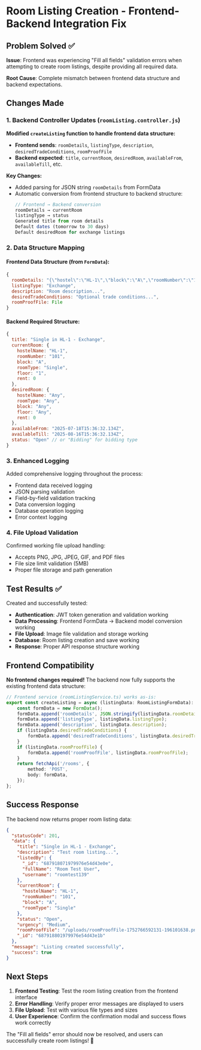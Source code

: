 # Room Listing Creation - Frontend-Backend Integration Fix

## Problem Solved ✅

**Issue**: Frontend was experiencing "Fill all fields" validation errors when attempting to create room listings, despite providing all required data.

**Root Cause**: Complete mismatch between frontend data structure and backend expectations.

## Changes Made

### 1. Backend Controller Updates (`roomListing.controller.js`)

**Modified `createListing` function to handle frontend data structure:**

- **Frontend sends**: `roomDetails`, `listingType`, `description`, `desiredTradeConditions`, `roomProofFile`
- **Backend expected**: `title`, `currentRoom`, `desiredRoom`, `availableFrom`, `availableTill`, etc.

**Key Changes:**
- Added parsing for JSON string `roomDetails` from FormData
- Automatic conversion from frontend structure to backend structure:
  ```javascript
  // Frontend → Backend conversion
  roomDetails → currentRoom
  listingType → status
  Generated title from room details
  Default dates (tomorrow to 30 days)
  Default desiredRoom for exchange listings
  ```

### 2. Data Structure Mapping

#### Frontend Data Structure (from `FormData`):
```javascript
{
  roomDetails: "{\"hostel\":\"HL-1\",\"block\":\"A\",\"roomNumber\":\"101\",\"type\":\"Single\"}",
  listingType: "Exchange",
  description: "Room description...",
  desiredTradeConditions: "Optional trade conditions...",
  roomProofFile: File
}
```

#### Backend Required Structure:
```javascript
{
  title: "Single in HL-1 - Exchange",
  currentRoom: {
    hostelName: "HL-1",
    roomNumber: "101", 
    block: "A",
    roomType: "Single",
    floor: "1",
    rent: 0
  },
  desiredRoom: {
    hostelName: "Any",
    roomType: "Any", 
    block: "Any",
    floor: "Any",
    rent: 0
  },
  availableFrom: "2025-07-18T15:36:32.134Z",
  availableTill: "2025-08-16T15:36:32.134Z",
  status: "Open" // or "Bidding" for bidding type
}
```

### 3. Enhanced Logging

Added comprehensive logging throughout the process:
- Frontend data received logging
- JSON parsing validation
- Field-by-field validation tracking
- Data conversion logging
- Database operation logging
- Error context logging

### 4. File Upload Validation

Confirmed working file upload handling:
- Accepts PNG, JPG, JPEG, GIF, and PDF files
- File size limit validation (5MB)
- Proper file storage and path generation

## Test Results ✅

Created and successfully tested:
- **Authentication**: JWT token generation and validation working
- **Data Processing**: Frontend FormData → Backend model conversion working
- **File Upload**: Image file validation and storage working
- **Database**: Room listing creation and save working
- **Response**: Proper API response structure working

## Frontend Compatibility

**No frontend changes required!** The backend now fully supports the existing frontend data structure:

```typescript
// Frontend service (roomListingService.ts) works as-is:
export const createListing = async (listingData: RoomListingFormData): Promise<RoomListing> => {
    const formData = new FormData();
    formData.append('roomDetails', JSON.stringify(listingData.roomDetails));
    formData.append('listingType', listingData.listingType);
    formData.append('description', listingData.description);
    if (listingData.desiredTradeConditions) {
        formData.append('desiredTradeConditions', listingData.desiredTradeConditions);
    }
    if (listingData.roomProofFile) {
        formData.append('roomProofFile', listingData.roomProofFile);
    }
    return fetchApi('/rooms', {
        method: 'POST',
        body: formData,
    });
};
```

## Success Response

The backend now returns proper room listing data:

```json
{
  "statusCode": 201,
  "data": {
    "title": "Single in HL-1 - Exchange",
    "description": "Test room listing...",
    "listedBy": {
      "_id": "687918071979976e54d43e0e",
      "fullName": "Room Test User",
      "username": "roomtest139"
    },
    "currentRoom": {
      "hostelName": "HL-1",
      "roomNumber": "101",
      "block": "A",
      "roomType": "Single"
    },
    "status": "Open",
    "urgency": "Medium",
    "roomProofFile": "/uploads/roomProofFile-1752766592131-196101638.png",
    "_id": "687918801979976e54d43e1b"
  },
  "message": "Listing created successfully",
  "success": true
}
```

## Next Steps

1. **Frontend Testing**: Test the room listing creation from the frontend interface
2. **Error Handling**: Verify proper error messages are displayed to users
3. **File Upload**: Test with various file types and sizes
4. **User Experience**: Confirm the confirmation modal and success flows work correctly

The "Fill all fields" error should now be resolved, and users can successfully create room listings! 🎉

